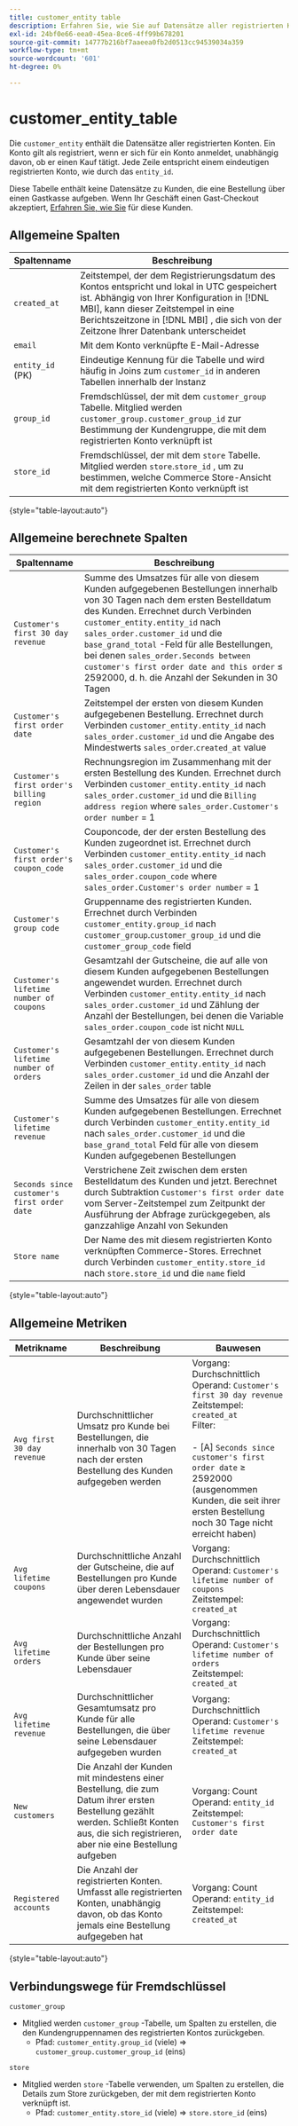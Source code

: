 ```yaml
---
title: customer_entity table
description: Erfahren Sie, wie Sie auf Datensätze aller registrierten Konten zugreifen können.
exl-id: 24bf0e66-eea0-45ea-8ce6-4ff99b678201
source-git-commit: 14777b216bf7aaeea0fb2d0513cc94539034a359
workflow-type: tm+mt
source-wordcount: '601'
ht-degree: 0%

---
```


# customer_entity_table

Die `customer_entity` enthält die Datensätze aller registrierten Konten. Ein Konto gilt als registriert, wenn er sich für ein Konto anmeldet, unabhängig davon, ob er einen Kauf tätigt. Jede Zeile entspricht einem eindeutigen registrierten Konto, wie durch das `entity_id`.

Diese Tabelle enthält keine Datensätze zu Kunden, die eine Bestellung über einen Gastkasse aufgeben. Wenn Ihr Geschäft einen Gast-Checkout akzeptiert, [Erfahren Sie, wie Sie](../data-warehouse-mgr/guest-orders.md) für diese Kunden.

## Allgemeine Spalten

| **Spaltenname** | **Beschreibung** |
|---|---|
| `created_at` | Zeitstempel, der dem Registrierungsdatum des Kontos entspricht und lokal in UTC gespeichert ist. Abhängig von Ihrer Konfiguration in [!DNL MBI], kann dieser Zeitstempel in eine Berichtszeitzone in [!DNL MBI] , die sich von der Zeitzone Ihrer Datenbank unterscheidet |
| `email` | Mit dem Konto verknüpfte E-Mail-Adresse |
| `entity_id` (PK) | Eindeutige Kennung für die Tabelle und wird häufig in Joins zum `customer_id` in anderen Tabellen innerhalb der Instanz |
| `group_id` | Fremdschlüssel, der mit dem `customer_group` Tabelle. Mitglied werden `customer_group.customer_group_id` zur Bestimmung der Kundengruppe, die mit dem registrierten Konto verknüpft ist |
| `store_id` | Fremdschlüssel, der mit dem `store` Tabelle. Mitglied werden `store`.`store_id` , um zu bestimmen, welche Commerce Store-Ansicht mit dem registrierten Konto verknüpft ist |

{style="table-layout:auto"}

## Allgemeine berechnete Spalten

| **Spaltenname** | **Beschreibung** |
|---|---|
| `Customer's first 30 day revenue` | Summe des Umsatzes für alle von diesem Kunden aufgegebenen Bestellungen innerhalb von 30 Tagen nach dem ersten Bestelldatum des Kunden. Errechnet durch Verbinden `customer_entity.entity_id` nach `sales_order.customer_id` und die `base_grand_total` -Feld für alle Bestellungen, bei denen `sales_order.Seconds between customer's first order date and this order` ≤ 2592000, d. h. die Anzahl der Sekunden in 30 Tagen |
| `Customer's first order date` | Zeitstempel der ersten von diesem Kunden aufgegebenen Bestellung. Errechnet durch Verbinden `customer_entity.entity_id` nach `sales_order.customer_id` und die Angabe des Mindestwerts `sales_order`.`created_at` value |
| `Customer's first order's billing region` | Rechnungsregion im Zusammenhang mit der ersten Bestellung des Kunden. Errechnet durch Verbinden `customer_entity.entity_id` nach `sales_order.customer_id` und die `Billing address region` where `sales_order.Customer's order number` = 1 |
| `Customer's first order's coupon_code` | Couponcode, der der ersten Bestellung des Kunden zugeordnet ist. Errechnet durch Verbinden `customer_entity.entity_id` nach `sales_order.customer_id` und die `sales_order.coupon_code` where `sales_order.Customer's order number` = 1 |
| `Customer's group code` | Gruppenname des registrierten Kunden. Errechnet durch Verbinden `customer_entity.group_id` nach `customer_group`.`customer_group_id` und die `customer_group_code` field |
| `Customer's lifetime number of coupons` | Gesamtzahl der Gutscheine, die auf alle von diesem Kunden aufgegebenen Bestellungen angewendet wurden. Errechnet durch Verbinden `customer_entity.entity_id` nach `sales_order.customer_id` und Zählung der Anzahl der Bestellungen, bei denen die Variable `sales_order.coupon_code` ist nicht `NULL` |
| `Customer's lifetime number of orders` | Gesamtzahl der von diesem Kunden aufgegebenen Bestellungen. Errechnet durch Verbinden `customer_entity.entity_id` nach `sales_order.customer_id` und die Anzahl der Zeilen in der `sales_order` table |
| `Customer's lifetime revenue` | Summe des Umsatzes für alle von diesem Kunden aufgegebenen Bestellungen. Errechnet durch Verbinden `customer_entity.entity_id` nach `sales_order.customer_id` und die `base_grand_total` Feld für alle von diesem Kunden aufgegebenen Bestellungen |
| `Seconds since customer's first order date` | Verstrichene Zeit zwischen dem ersten Bestelldatum des Kunden und jetzt. Berechnet durch Subtraktion `Customer's first order date` vom Server-Zeitstempel zum Zeitpunkt der Ausführung der Abfrage zurückgegeben, als ganzzahlige Anzahl von Sekunden |
| `Store name` | Der Name des mit diesem registrierten Konto verknüpften Commerce-Stores. Errechnet durch Verbinden `customer_entity.store_id` nach `store.store_id` und die `name` field |

{style="table-layout:auto"}

## Allgemeine Metriken

| **Metrikname** | **Beschreibung** | **Bauwesen** |
|---|---|---|
| `Avg first 30 day revenue` | Durchschnittlicher Umsatz pro Kunde bei Bestellungen, die innerhalb von 30 Tagen nach der ersten Bestellung des Kunden aufgegeben werden | Vorgang: Durchschnittlich<br/>Operand: `Customer's first 30 day revenue`<br/>Zeitstempel: `created_at`<br/>Filter:<br/><br/>- \[A\] `Seconds since customer's first order date` ≥ 2592000 (ausgenommen Kunden, die seit ihrer ersten Bestellung noch 30 Tage nicht erreicht haben) |
| `Avg lifetime coupons` | Durchschnittliche Anzahl der Gutscheine, die auf Bestellungen pro Kunde über deren Lebensdauer angewendet wurden | Vorgang: Durchschnittlich<br/>Operand: `Customer's lifetime number of coupons`<br/>Zeitstempel: `created_at` |
| `Avg lifetime orders` | Durchschnittliche Anzahl der Bestellungen pro Kunde über seine Lebensdauer | Vorgang: Durchschnittlich<br/>Operand: `Customer's lifetime number of orders`<br/>Zeitstempel: `created_at` |
| `Avg lifetime revenue` | Durchschnittlicher Gesamtumsatz pro Kunde für alle Bestellungen, die über seine Lebensdauer aufgegeben wurden | Vorgang: Durchschnittlich<br/>Operand: `Customer's lifetime revenue`<br/>Zeitstempel: `created_at` |
| `New customers` | Die Anzahl der Kunden mit mindestens einer Bestellung, die zum Datum ihrer ersten Bestellung gezählt werden. Schließt Konten aus, die sich registrieren, aber nie eine Bestellung aufgeben | Vorgang: Count<br/>Operand: `entity_id`<br/>Zeitstempel: `Customer's first order date` |
| `Registered accounts` | Die Anzahl der registrierten Konten. Umfasst alle registrierten Konten, unabhängig davon, ob das Konto jemals eine Bestellung aufgegeben hat | Vorgang: Count<br/>Operand: `entity_id`<br/>Zeitstempel: `created_at` |

{style="table-layout:auto"}

## Verbindungswege für Fremdschlüssel

`customer_group`

* Mitglied werden `customer_group` -Tabelle, um Spalten zu erstellen, die den Kundengruppennamen des registrierten Kontos zurückgeben.
   * Pfad: `customer_entity.group_id` (viele) => `customer_group.customer_group_id` (eins)

`store`

* Mitglied werden `store` -Tabelle verwenden, um Spalten zu erstellen, die Details zum Store zurückgeben, der mit dem registrierten Konto verknüpft ist.
   * Pfad: `customer_entity.store_id` (viele) => `store.store_id` (eins)

